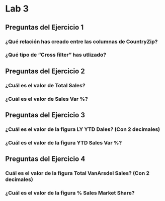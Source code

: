 # Lab 3
## Preguntas del Ejercicio 1
### ¿Qué relación has creado entre las columnas de CountryZip?
### ¿Qué tipo de “Cross filter” has utlizado?

## Preguntas del Ejercicio 2
### ¿Cuál es el valor de Total Sales?
### ¿Cuál es el valor de Sales Var %?

## Preguntas del Ejercicio 3
### ¿Cuál es el valor de la figura LY YTD Dales? (Con 2 decimales)
### ¿Cuál es el valor de la figura YTD Sales Var %?

## Preguntas del Ejercicio 4
### Cuál es el valor de la figura Total VanArsdel Sales? (Con 2 decimales)
### ¿Cuál es el valor de la figura % Sales Market Share?